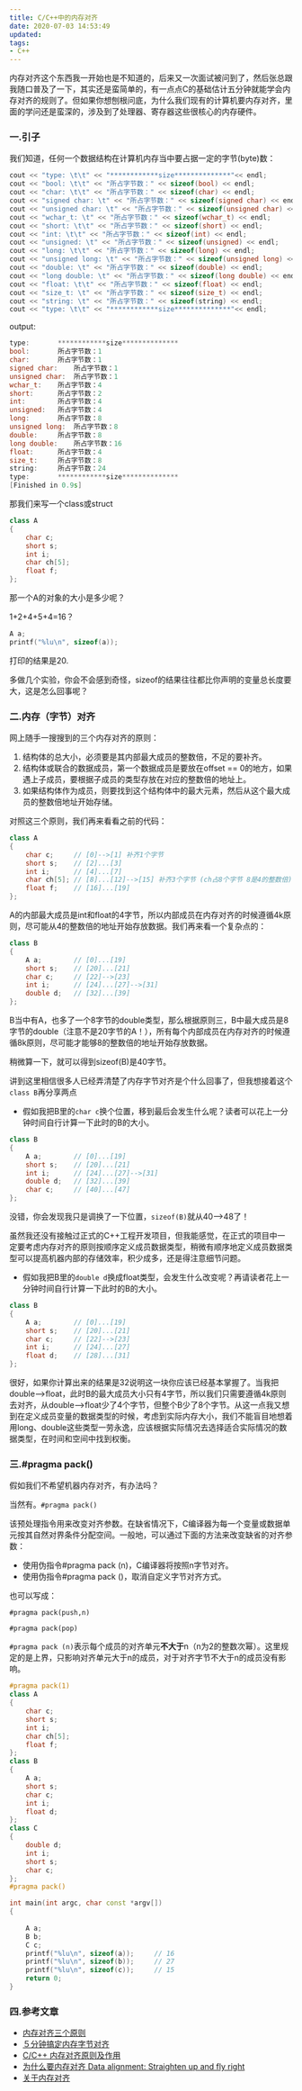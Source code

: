 ```yaml
---
title: C/C++中的内存对齐
date: 2020-07-03 14:53:49
updated:
tags:
- C++
---
```


内存对齐这个东西我一开始也是不知道的，后来又一次面试被问到了，然后张总跟我随口普及了一下，其实还是蛮简单的，有一点点C的基础估计五分钟就能学会内存对齐的规则了。但如果你想刨根问底，为什么我们现有的计算机要内存对齐，里面的学问还是蛮深的，涉及到了处理器、寄存器这些很核心的内存硬件。

<!--more-->

### 一.引子

我们知道，任何一个数据结构在计算机内存当中要占据一定的字节(byte)数：

```cpp
cout << "type: \t\t" << "************size**************"<< endl;  
cout << "bool: \t\t" << "所占字节数：" << sizeof(bool) << endl;  
cout << "char: \t\t" << "所占字节数：" << sizeof(char) << endl;  
cout << "signed char: \t" << "所占字节数：" << sizeof(signed char) << endl;  
cout << "unsigned char: \t" << "所占字节数：" << sizeof(unsigned char) << endl;  
cout << "wchar_t: \t" << "所占字节数：" << sizeof(wchar_t) << endl;  
cout << "short: \t\t" << "所占字节数：" << sizeof(short) << endl;  
cout << "int: \t\t" << "所占字节数：" << sizeof(int) << endl;  
cout << "unsigned: \t" << "所占字节数：" << sizeof(unsigned) << endl;  
cout << "long: \t\t" << "所占字节数：" << sizeof(long) << endl;  
cout << "unsigned long: \t" << "所占字节数：" << sizeof(unsigned long) << endl;  
cout << "double: \t" << "所占字节数：" << sizeof(double) << endl;  
cout << "long double: \t" << "所占字节数：" << sizeof(long double) << endl;  
cout << "float: \t\t" << "所占字节数：" << sizeof(float) << endl;  
cout << "size_t: \t" << "所占字节数：" << sizeof(size_t) << endl;  
cout << "string: \t" << "所占字节数：" << sizeof(string) << endl;  
cout << "type: \t\t" << "************size**************"<< endl; 
```

output:

```cpp
type: 		************size**************
bool: 		所占字节数：1
char: 		所占字节数：1
signed char: 	所占字节数：1
unsigned char: 	所占字节数：1
wchar_t: 	所占字节数：4
short: 		所占字节数：2
int: 		所占字节数：4
unsigned: 	所占字节数：4
long: 		所占字节数：8
unsigned long: 	所占字节数：8
double: 	所占字节数：8
long double: 	所占字节数：16
float: 		所占字节数：4
size_t: 	所占字节数：8
string: 	所占字节数：24
type: 		************size**************
[Finished in 0.9s]
```

那我们来写一个class或struct

```cpp
class A
{
	char c;
	short s;
	int i;
	char ch[5];
	float f;
};
```

那一个A的对象的大小是多少呢？

1+2+4+5+4=16？

```cpp
A a;
printf("%lu\n", sizeof(a));
```

打印的结果是20.

多做几个实验，你会不会感到奇怪，sizeof的结果往往都比你声明的变量总长度要大，这是怎么回事呢？

### 二.内存（字节）对齐

网上随手一搜搜到的三个内存对齐的原则：

1. 结构体的总大小，必须要是其内部最大成员的整数倍，不足的要补齐。
2. 结构体或联合的数据成员，第一个数据成员是要放在offset == 0的地方，如果遇上子成员，要根据子成员的类型存放在对应的整数倍的地址上。
3. 如果结构体作为成员，则要找到这个结构体中的最大元素，然后从这个最大成员的整数倍地址开始存储。

对照这三个原则，我们再来看看之前的代码：

```cpp
class A
{
	char c;		// [0]-->[1] 补齐1个字节
	short s;	// [2]...[3]
	int i;		// [4]...[7]
	char ch[5];	// [8]...[12]-->[15] 补齐3个字节 (ch占8个字节 8是4的整数倍)
	float f;	// [16]...[19]
};
```

A的内部最大成员是int和float的4字节，所以内部成员在内存对齐的时候遵循4k原则，尽可能从4的整数倍的地址开始存放数据。我们再来看一个复杂点的：

```cpp
class B
{
	A a;		// [0]...[19]
	short s;	// [20]...[21]
	char c;		// [22]-->[23]
	int i;		// [24]...[27]-->[31]
	double d;	// [32]...[39]
};
```

B当中有A，也多了一个8字节的double类型，那么根据原则三，B中最大成员是8字节的double（注意不是20字节的A！），所有每个内部成员在内存对齐的时候遵循8k原则，尽可能才能够8的整数倍的地址开始存放数据。

稍微算一下，就可以得到sizeof(B)是40字节。

讲到这里相信很多人已经弄清楚了内存字节对齐是个什么回事了，但我想接着这个`class B`再分享两点

- 假如我把B里的`char c`换个位置，移到最后会发生什么呢？读者可以花上一分钟时间自行计算一下此时的B的大小。

```cpp
class B
{
	A a;		// [0]...[19]
	short s;	// [20]...[21]
	int i;		// [24]...[27]-->[31]
	double d;	// [32]...[39]
	char c;		// [40]...[47]
};
```

没错，你会发现我只是调换了一下位置，`sizeof(B)`就从40-->48了！

虽然我还没有接触过正式的C++工程开发项目，但我能感觉，在正式的项目中一定要考虑内存对齐的原则按顺序定义成员数据类型，稍微有顺序地定义成员数据类型可以提高机器内部的存储效率，积少成多，还是得注意细节问题。

- 假如我把B里的`double d`换成float类型，会发生什么改变呢？再请读者花上一分钟时间自行计算一下此时的B的大小。

```cpp
class B
{
	A a;		// [0]...[19]
	short s;	// [20]...[21]
	char c;		// [22]-->[23]
	int i;		// [24]...[27]
	float d;	// [28]...[31]
};
```

很好，如果你计算出来的结果是32说明这一块你应该已经基本掌握了。当我把double-->float，此时B的最大成员大小只有4字节，所以我们只需要遵循4k原则去对齐，从double-->float少了4个字节，但整个B少了8个字节。从这一点我又想到在定义成员变量的数据类型的时候，考虑到实际内存大小，我们不能盲目地想着用long、double这些类型一劳永逸，应该根据实际情况去选择适合实际情况的数据类型，在时间和空间中找到权衡。

### 三.#pragma pack()

假如我们不希望机器内存对齐，有办法吗？

当然有。`#pragma pack()`

该预处理指令用来改变对齐参数。在缺省情况下，C编译器为每一个变量或数据单元按其自然对界条件分配空间。一般地，可以通过下面的方法来改变缺省的对齐参数：

- 使用伪指令#pragma pack (n)，C编译器将按照n字节对齐。
-  使用伪指令#pragma pack ()，取消自定义字节对齐方式。

也可以写成：

`#pragma pack(push,n)`

`#pragma pack(pop)`

`#pragma pack (n)`表示每个成员的对齐单元**不大于**n（n为2的整数次幂）。这里规定的是上界，只影响对齐单元大于n的成员，对于对齐字节不大于n的成员没有影响。

```cpp
#pragma pack(1)
class A
{
	char c;
	short s;
	int i;
	char ch[5];
	float f;
};
class B
{
	A a;
	short s;
	char c;
	int i;
	float d;
};
class C
{
	double d;
	int i;
	short s;
	char c;
};
#pragma pack()

int main(int argc, char const *argv[])
{
	
	A a;
	B b;
	C c;
	printf("%lu\n", sizeof(a));		// 16
	printf("%lu\n", sizeof(b));		// 27
	printf("%lu\n", sizeof(c));		// 15
	return 0;
}
```



### 四.参考文章

- [内存对齐三个原则](https://www.jianshu.com/p/9441a78062f3)
- [５分钟搞定内存字节对齐](https://blog.csdn.net/hairetz/article/details/4084088)
- [C/C++ 内存对齐原则及作用](https://blog.csdn.net/chy19911123/article/details/48894579)
- [为什么要内存对齐 Data alignment: Straighten up and fly right](https://blog.csdn.net/lgouc/article/details/8235471)
- [关于内存对齐](https://blog.csdn.net/lgouc/article/details/8235616)
